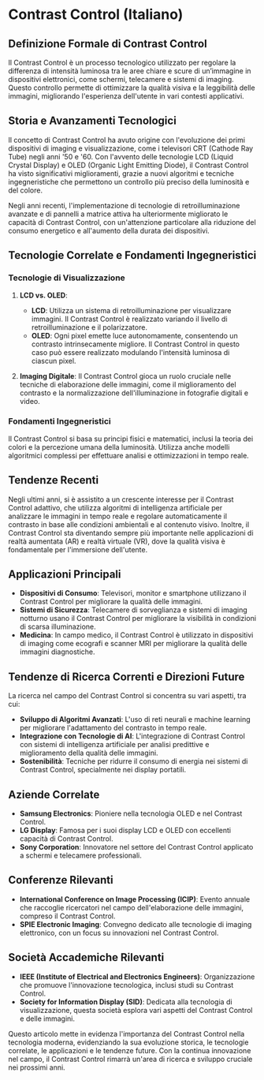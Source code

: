 # Contrast Control (Italiano)

## Definizione Formale di Contrast Control

Il Contrast Control è un processo tecnologico utilizzato per regolare la differenza di intensità luminosa tra le aree chiare e scure di un’immagine in dispositivi elettronici, come schermi, telecamere e sistemi di imaging. Questo controllo permette di ottimizzare la qualità visiva e la leggibilità delle immagini, migliorando l'esperienza dell'utente in vari contesti applicativi.

## Storia e Avanzamenti Tecnologici

Il concetto di Contrast Control ha avuto origine con l'evoluzione dei primi dispositivi di imaging e visualizzazione, come i televisori CRT (Cathode Ray Tube) negli anni '50 e '60. Con l'avvento delle tecnologie LCD (Liquid Crystal Display) e OLED (Organic Light Emitting Diode), il Contrast Control ha visto significativi miglioramenti, grazie a nuovi algoritmi e tecniche ingegneristiche che permettono un controllo più preciso della luminosità e del colore.

Negli anni recenti, l'implementazione di tecnologie di retroilluminazione avanzate e di pannelli a matrice attiva ha ulteriormente migliorato le capacità di Contrast Control, con un'attenzione particolare alla riduzione del consumo energetico e all'aumento della durata dei dispositivi.

## Tecnologie Correlate e Fondamenti Ingegneristici

### Tecnologie di Visualizzazione

1. **LCD vs. OLED**: 
   - **LCD**: Utilizza un sistema di retroilluminazione per visualizzare immagini. Il Contrast Control è realizzato variando il livello di retroilluminazione e il polarizzatore.
   - **OLED**: Ogni pixel emette luce autonomamente, consentendo un contrasto intrinsecamente migliore. Il Contrast Control in questo caso può essere realizzato modulando l'intensità luminosa di ciascun pixel.

2. **Imaging Digitale**: Il Contrast Control gioca un ruolo cruciale nelle tecniche di elaborazione delle immagini, come il miglioramento del contrasto e la normalizzazione dell'illuminazione in fotografie digitali e video.

### Fondamenti Ingegneristici

Il Contrast Control si basa su principi fisici e matematici, inclusi la teoria dei colori e la percezione umana della luminosità. Utilizza anche modelli algoritmici complessi per effettuare analisi e ottimizzazioni in tempo reale.

## Tendenze Recenti

Negli ultimi anni, si è assistito a un crescente interesse per il Contrast Control adattivo, che utilizza algoritmi di intelligenza artificiale per analizzare le immagini in tempo reale e regolare automaticamente il contrasto in base alle condizioni ambientali e al contenuto visivo. Inoltre, il Contrast Control sta diventando sempre più importante nelle applicazioni di realtà aumentata (AR) e realtà virtuale (VR), dove la qualità visiva è fondamentale per l'immersione dell'utente.

## Applicazioni Principali

- **Dispositivi di Consumo**: Televisori, monitor e smartphone utilizzano il Contrast Control per migliorare la qualità delle immagini.
- **Sistemi di Sicurezza**: Telecamere di sorveglianza e sistemi di imaging notturno usano il Contrast Control per migliorare la visibilità in condizioni di scarsa illuminazione.
- **Medicina**: In campo medico, il Contrast Control è utilizzato in dispositivi di imaging come ecografi e scanner MRI per migliorare la qualità delle immagini diagnostiche.

## Tendenze di Ricerca Correnti e Direzioni Future

La ricerca nel campo del Contrast Control si concentra su vari aspetti, tra cui:

- **Sviluppo di Algoritmi Avanzati**: L'uso di reti neurali e machine learning per migliorare l'adattamento del contrasto in tempo reale.
- **Integrazione con Tecnologie di AI**: L'integrazione di Contrast Control con sistemi di intelligenza artificiale per analisi predittive e miglioramento della qualità delle immagini.
- **Sostenibilità**: Tecniche per ridurre il consumo di energia nei sistemi di Contrast Control, specialmente nei display portatili.

## Aziende Correlate

- **Samsung Electronics**: Pioniere nella tecnologia OLED e nel Contrast Control.
- **LG Display**: Famosa per i suoi display LCD e OLED con eccellenti capacità di Contrast Control.
- **Sony Corporation**: Innovatore nel settore del Contrast Control applicato a schermi e telecamere professionali.

## Conferenze Rilevanti

- **International Conference on Image Processing (ICIP)**: Evento annuale che raccoglie ricercatori nel campo dell'elaborazione delle immagini, compreso il Contrast Control.
- **SPIE Electronic Imaging**: Convegno dedicato alle tecnologie di imaging elettronico, con un focus su innovazioni nel Contrast Control.

## Società Accademiche Rilevanti

- **IEEE (Institute of Electrical and Electronics Engineers)**: Organizzazione che promuove l'innovazione tecnologica, inclusi studi su Contrast Control.
- **Society for Information Display (SID)**: Dedicata alla tecnologia di visualizzazione, questa società esplora vari aspetti del Contrast Control e delle immagini.

Questo articolo mette in evidenza l'importanza del Contrast Control nella tecnologia moderna, evidenziando la sua evoluzione storica, le tecnologie correlate, le applicazioni e le tendenze future. Con la continua innovazione nel campo, il Contrast Control rimarrà un'area di ricerca e sviluppo cruciale nei prossimi anni.